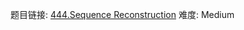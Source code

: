 题目链接: [444.Sequence Reconstruction][1]
难度: Medium

[1]: https://leetcode.com/problems/sequence-reconstruction
